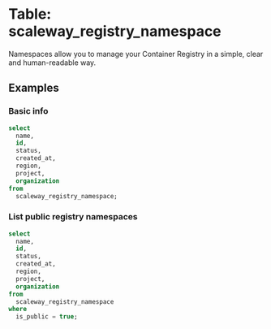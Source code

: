 # Table: scaleway_registry_namespace

Namespaces allow you to manage your Container Registry in a simple, clear and human-readable way.

## Examples

### Basic info

```sql
select
  name,
  id,
  status,
  created_at,
  region,
  project,
  organization
from
  scaleway_registry_namespace;
```

### List public registry namespaces

```sql
select
  name,
  id,
  status,
  created_at,
  region,
  project,
  organization
from
  scaleway_registry_namespace
where
  is_public = true;
```

